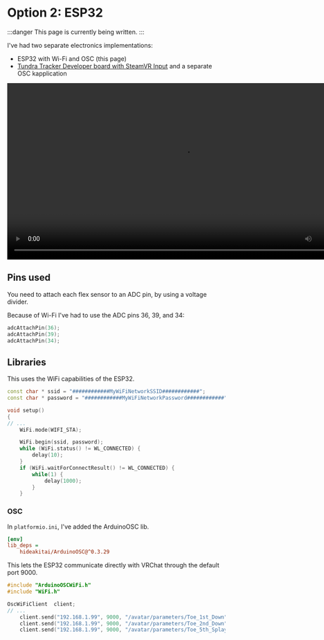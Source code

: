 ﻿---
sidebar_position: 4
---

# Option 2: ESP32

:::danger
This page is currently being written.
:::

I've had two separate electronics implementations:
- ESP32 with Wi-Fi and OSC (this page)
- [Tundra Tracker Developer board with SteamVR Input](tundra.md) and a separate OSC kapplication

<video controls width="816">
    <source src={require('./img/vr-socks-f.mp4').default}/>
</video>

## Pins used

You need to attach each flex sensor to an ADC pin, by using a voltage divider.

Because of Wi-Fi I've had to use the ADC pins 36, 39, and 34:
```cpp
adcAttachPin(36);
adcAttachPin(39);
adcAttachPin(34);
```

## Libraries

This uses the WiFi capabilities of the ESP32.

```cpp
const char * ssid = "############MyWiFiNetworkSSID############";
const char * password = "############MyWiFiNetworkPassword############";

void setup()
{
// ...
    WiFi.mode(WIFI_STA);

    WiFi.begin(ssid, password);
    while (WiFi.status() != WL_CONNECTED) {
        delay(10);
    }
    if (WiFi.waitForConnectResult() != WL_CONNECTED) {
        while(1) {
            delay(1000);
        }
    }
```

### OSC

In `platformio.ini`, I've added the ArduinoOSC lib.

```ini
[env]
lib_deps =
    hideakitai/ArduinoOSC@^0.3.29
```

This lets the ESP32 communicate directly with VRChat through the default port 9000.

```cpp
#include "ArduinoOSCWiFi.h"
#include "WiFi.h"

OscWiFiClient  client;
// ...
    client.send("192.168.1.99", 9000, "/avatar/parameters/Toe_1st_Down", ioAcomp);
    client.send("192.168.1.99", 9000, "/avatar/parameters/Toe_2nd_Down", ioBcomp);
    client.send("192.168.1.99", 9000, "/avatar/parameters/Toe_5th_Splay", ioCcomp);
```
